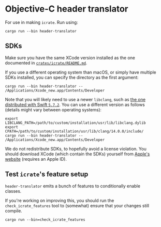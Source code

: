 # Objective-C header translator

For use in making `icrate`. Run using:

```console
cargo run --bin header-translator
```


## SDKs

Make sure you have the same XCode version installed as the one documented in [`crates/icrate/README.md`](../icrate/README.md).

If you use a different operating system than macOS, or simply have multiple SDKs installed, you can specify the directory as the first argument:

```console
cargo run --bin header-translator -- /Applications/Xcode_new.app/Contents/Developer
```

Note that you will likely need to use a newer `libclang`, such as [the one distributed with Swift `5.7.2`](https://github.com/apple/llvm-project/tree/swift-5.7.2-RELEASE). You can use a different version as follows (details might vary between operating systems):

```console
export LIBCLANG_PATH=/path/to/custom/installation/usr/lib/libclang.dylib
export CPATH=/path/to/custom/installation/usr/lib/clang/14.0.0/include/
cargo run --bin header-translator -- /Applications/Xcode_new.app/Contents/Developer
```

We do not redistribute SDKs, to hopefully avoid a license violation. You should download XCode (which contain the SDKs) yourself from [Apple's website](https://developer.apple.com/download/all/?q=xcode) (requires an Apple ID).


## Test `icrate`'s feature setup

`header-translator` emits a bunch of features to conditionally enable classes.

If you're working on improving this, you should run the `check_icrate_features` tool to (somewhat) ensure that your changes still compile.

```console
cargo run --bin=check_icrate_features
```
